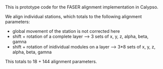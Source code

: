 This is prototype code for the FASER alignment implementation in Calypso.

We align individual stations, which totals to the following alignment parameters:

* global movement of the station is not corrected here
* shift + rotation of a complete layer --> 3 sets of x, y, z, alpha, beta, gamna
* shift + rotation of inidividual modules on a layer --> 3*8 sets of x, y, z, alpha, beta, gamna

This totals to 18 + 144 alignment parameters.
